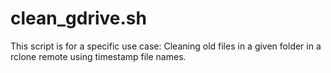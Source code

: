 # clean_gdrive.sh

This script is for a specific use case: Cleaning old files in a given folder in a rclone remote using timestamp file names.
